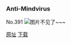 ### Anti-Mindvirus
No.391
![图片不见了~~~](https://imgs.xkcd.com/comics/anti_mind_virus.png)

[原址](https://xkcd.com//391) [下载](https://imgs.xkcd.com/comics/anti_mind_virus.png)


